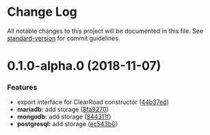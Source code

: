 # Change Log

All notable changes to this project will be documented in this file. See [standard-version](https://github.com/conventional-changelog/standard-version) for commit guidelines.

<a name="0.1.0-alpha.0"></a>
# 0.1.0-alpha.0 (2018-11-07)


### Features

* export interface for ClearRoad constructor ([44b37ed](https://github.com/clearroad/clearroad-api-storages/commit/44b37ed))
* **mariadb:** add storage ([8fa9270](https://github.com/clearroad/clearroad-api-storages/commit/8fa9270))
* **mongodb:** add storage ([844311f](https://github.com/clearroad/clearroad-api-storages/commit/844311f))
* **postgresql:** add storage ([ec543b0](https://github.com/clearroad/clearroad-api-storages/commit/ec543b0))
